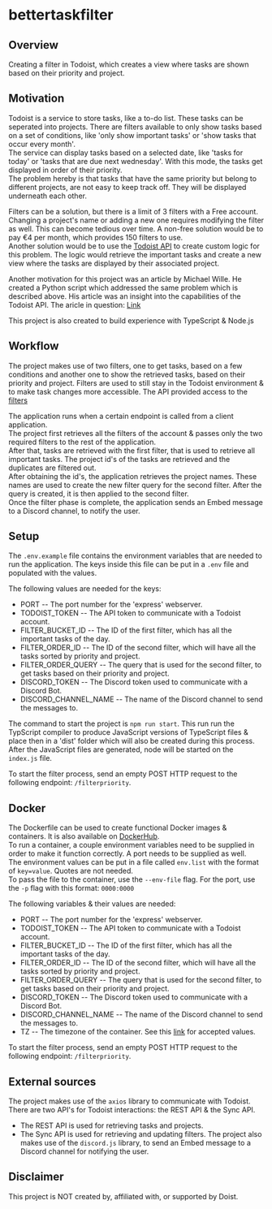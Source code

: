# bettertaskfilter

## Overview
Creating a filter in Todoist, which creates a view where tasks are shown based on their priority and project.

## Motivation
Todoist is a service to store tasks, like a to-do list. These tasks can be seperated into projects. There are filters available to only show tasks based on a set of conditions, like 'only show important tasks' or 'show tasks that occur every month'. <br>
The service can display tasks based on a selected date, like 'tasks for today' or 'tasks that are due next wednesday'. With this mode, the tasks get displayed in order of their priority.  <br>
The problem hereby is that tasks that have the same priority but belong to different projects, are not easy to keep track off. They will be displayed underneath each other.

Filters can be a solution, but there is a limit of 3 filters with a Free account. Changing a project's name or adding a new one requires modifying the filter as well. This can become tedious over time. A non-free solution would be to pay €4 per month, which provides 150 filters to use. <br>
Another solution would be to use the [Todoist API](https://developer.todoist.com/guides/#developing-with-todoist) to create custom logic for this problem. The logic would retrieve the important tasks and create a new view where the tasks are displayed by their associated project.

Another motivation for this project was an article by Michael Wille. He created a Python script which addressed the same problem which is described above. His article was an insight into the capabilities of the Todoist API. The aricle in question: [Link](https://mike.ps/todoist-today-by-project)

This project is also created to build experience with TypeScript & Node.js

## Workflow
The project makes use of two filters, one to get tasks, based on a few conditions and another one to show the retrieved tasks, based on their priority and project. Filters are used to still stay in the Todoist environment & to make task changes more accessible. The API provided access to the [filters](https://developer.todoist.com/sync/v8/#filters)

The application runs when a certain endpoint is called from a client application. <br>
The project first retrieves all the filters of the account & passes only the two required filters to the rest of the application. <br>
After that, tasks are retrieved with the first filter, that is used to retrieve all important tasks. The project id's of the tasks are retrieved and the duplicates are filtered out. <br>
After obtaining the id's, the application retrieves the project names. These names are used to create the new filter query for the second filter. After the query is created, it is then applied to the second filter. <br>
Once the filter phase is complete, the application sends an Embed message to a Discord channel, to notify the user.

## Setup
The `.env.example` file contains the environment variables that are needed to run the application. The keys inside this file can be put in a `.env` file and populated with the values. <br>

The following values are needed for the keys:
* PORT -- The port number for the 'express' webserver.
* TODOIST_TOKEN -- The API token to communicate with a Todoist account.
* FILTER_BUCKET_ID -- The ID of the first filter, which has all the important tasks of the day.
* FILTER_ORDER_ID -- The ID of the second filter, which will have all the tasks sorted by priority and project.
* FILTER_ORDER_QUERY -- The query that is used for the second filter, to get tasks based on their priority and project.
* DISCORD_TOKEN -- The Discord token used to communicate with a Discord Bot.
* DISCORD_CHANNEL_NAME -- The name of the Discord channel to send the messages to.

The command to start the project is `npm run start`. This run run the TypScript compiler to produce JavaScript versions of TypeScript files & place then in a 'dist' folder which will also be created during this process.
After the JavaScript files are generated, node will be started on the `index.js` file.

To start the filter process, send an empty POST HTTP request to the following endpoint: `/filterpriority`.

## Docker
The Dockerfile can be used to create functional Docker images & containers. It is also available on [DockerHub](https://hub.docker.com/repository/docker/mrtech12/bettertaskfilter). <br>
To run a container, a couple environment variables need to be supplied in order to make it function correctly. A port needs to be supplied as well. <br>
The environment values can be put in a file called `env.list` with the format of `key=value`. Quotes are not needed. <br> To pass the file to the container, use the `--env-file` flag. For the port, use the `-p` flag with this format: `0000:0000`

The following variables & their values are needed:
* PORT -- The port number for the 'express' webserver.
* TODOIST_TOKEN -- The API token to communicate with a Todoist account.
* FILTER_BUCKET_ID -- The ID of the first filter, which has all the important tasks of the day.
* FILTER_ORDER_ID -- The ID of the second filter, which will have all the tasks sorted by priority and project.
* FILTER_ORDER_QUERY -- The query that is used for the second filter, to get tasks based on their priority and project.
* DISCORD_TOKEN -- The Discord token used to communicate with a Discord Bot.
* DISCORD_CHANNEL_NAME -- The name of the Discord channel to send the messages to.
* TZ -- The timezone of the container. See this [link](https://en.wikipedia.org/wiki/List_of_tz_database_time_zones) for accepted values.

To start the filter process, send an empty POST HTTP request to the following endpoint: `/filterpriority`.

## External sources
The project makes use of the `axios` library to communicate with Todoist. <br>
There are two API's for Todoist interactions: the REST API & the Sync API.
* The REST API is used for retrieving tasks and projects.
* The Sync API is used for retrieving and updating filters.
The project also makes use of the `discord.js` library, to send an Embed message to a Discord channel for notifying the user.


## Disclaimer
This project is NOT created by, affiliated with, or supported by Doist.